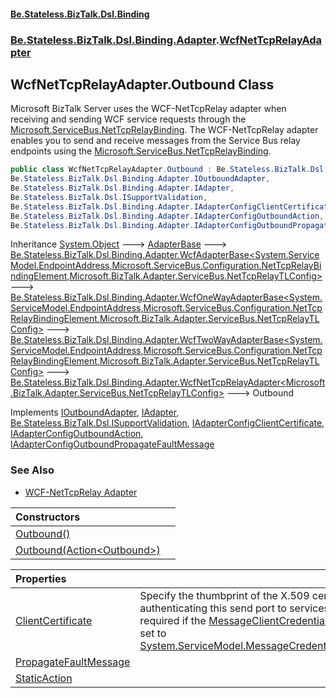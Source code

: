 #### [Be.Stateless.BizTalk.Dsl.Binding](README.md 'README')
### [Be.Stateless.BizTalk.Dsl.Binding.Adapter](Be.Stateless.BizTalk.Dsl.Binding.Adapter.md 'Be.Stateless.BizTalk.Dsl.Binding.Adapter').[WcfNetTcpRelayAdapter](WcfNetTcpRelayAdapter.md 'Be.Stateless.BizTalk.Dsl.Binding.Adapter.WcfNetTcpRelayAdapter')

## WcfNetTcpRelayAdapter.Outbound Class

Microsoft BizTalk Server uses the WCF-NetTcpRelay adapter when receiving and sending WCF service requests through the
[Microsoft.ServiceBus.NetTcpRelayBinding](https://docs.microsoft.com/en-us/dotnet/api/Microsoft.ServiceBus.NetTcpRelayBinding 'Microsoft.ServiceBus.NetTcpRelayBinding'). The WCF-NetTcpRelay adapter enables you to send and receive messages from the
Service Bus relay endpoints using the [Microsoft.ServiceBus.NetTcpRelayBinding](https://docs.microsoft.com/en-us/dotnet/api/Microsoft.ServiceBus.NetTcpRelayBinding 'Microsoft.ServiceBus.NetTcpRelayBinding').

```csharp
public class WcfNetTcpRelayAdapter.Outbound : Be.Stateless.BizTalk.Dsl.Binding.Adapter.WcfNetTcpRelayAdapter<Microsoft.BizTalk.Adapter.ServiceBus.NetTcpRelayTLConfig>,
Be.Stateless.BizTalk.Dsl.Binding.Adapter.IOutboundAdapter,
Be.Stateless.BizTalk.Dsl.Binding.Adapter.IAdapter,
Be.Stateless.BizTalk.Dsl.ISupportValidation,
Be.Stateless.BizTalk.Dsl.Binding.Adapter.IAdapterConfigClientCertificate,
Be.Stateless.BizTalk.Dsl.Binding.Adapter.IAdapterConfigOutboundAction,
Be.Stateless.BizTalk.Dsl.Binding.Adapter.IAdapterConfigOutboundPropagateFaultMessage
```

Inheritance [System.Object](https://docs.microsoft.com/en-us/dotnet/api/System.Object 'System.Object') &#129106; [AdapterBase](AdapterBase.md 'Be.Stateless.BizTalk.Dsl.Binding.Adapter.AdapterBase') &#129106; [Be.Stateless.BizTalk.Dsl.Binding.Adapter.WcfAdapterBase&lt;](WcfAdapterBase_TAddress,TBinding,TConfig_.md 'Be.Stateless.BizTalk.Dsl.Binding.Adapter.WcfAdapterBase<TAddress,TBinding,TConfig>')[System.ServiceModel.EndpointAddress](https://docs.microsoft.com/en-us/dotnet/api/System.ServiceModel.EndpointAddress 'System.ServiceModel.EndpointAddress')[,](WcfAdapterBase_TAddress,TBinding,TConfig_.md 'Be.Stateless.BizTalk.Dsl.Binding.Adapter.WcfAdapterBase<TAddress,TBinding,TConfig>')[Microsoft.ServiceBus.Configuration.NetTcpRelayBindingElement](https://docs.microsoft.com/en-us/dotnet/api/Microsoft.ServiceBus.Configuration.NetTcpRelayBindingElement 'Microsoft.ServiceBus.Configuration.NetTcpRelayBindingElement')[,](WcfAdapterBase_TAddress,TBinding,TConfig_.md 'Be.Stateless.BizTalk.Dsl.Binding.Adapter.WcfAdapterBase<TAddress,TBinding,TConfig>')[Microsoft.BizTalk.Adapter.ServiceBus.NetTcpRelayTLConfig](https://docs.microsoft.com/en-us/dotnet/api/Microsoft.BizTalk.Adapter.ServiceBus.NetTcpRelayTLConfig 'Microsoft.BizTalk.Adapter.ServiceBus.NetTcpRelayTLConfig')[&gt;](WcfAdapterBase_TAddress,TBinding,TConfig_.md 'Be.Stateless.BizTalk.Dsl.Binding.Adapter.WcfAdapterBase<TAddress,TBinding,TConfig>') &#129106; [Be.Stateless.BizTalk.Dsl.Binding.Adapter.WcfOneWayAdapterBase&lt;](WcfOneWayAdapterBase_TAddress,TBinding,TConfig_.md 'Be.Stateless.BizTalk.Dsl.Binding.Adapter.WcfOneWayAdapterBase<TAddress,TBinding,TConfig>')[System.ServiceModel.EndpointAddress](https://docs.microsoft.com/en-us/dotnet/api/System.ServiceModel.EndpointAddress 'System.ServiceModel.EndpointAddress')[,](WcfOneWayAdapterBase_TAddress,TBinding,TConfig_.md 'Be.Stateless.BizTalk.Dsl.Binding.Adapter.WcfOneWayAdapterBase<TAddress,TBinding,TConfig>')[Microsoft.ServiceBus.Configuration.NetTcpRelayBindingElement](https://docs.microsoft.com/en-us/dotnet/api/Microsoft.ServiceBus.Configuration.NetTcpRelayBindingElement 'Microsoft.ServiceBus.Configuration.NetTcpRelayBindingElement')[,](WcfOneWayAdapterBase_TAddress,TBinding,TConfig_.md 'Be.Stateless.BizTalk.Dsl.Binding.Adapter.WcfOneWayAdapterBase<TAddress,TBinding,TConfig>')[Microsoft.BizTalk.Adapter.ServiceBus.NetTcpRelayTLConfig](https://docs.microsoft.com/en-us/dotnet/api/Microsoft.BizTalk.Adapter.ServiceBus.NetTcpRelayTLConfig 'Microsoft.BizTalk.Adapter.ServiceBus.NetTcpRelayTLConfig')[&gt;](WcfOneWayAdapterBase_TAddress,TBinding,TConfig_.md 'Be.Stateless.BizTalk.Dsl.Binding.Adapter.WcfOneWayAdapterBase<TAddress,TBinding,TConfig>') &#129106; [Be.Stateless.BizTalk.Dsl.Binding.Adapter.WcfTwoWayAdapterBase&lt;](WcfTwoWayAdapterBase_TAddress,TBinding,TConfig_.md 'Be.Stateless.BizTalk.Dsl.Binding.Adapter.WcfTwoWayAdapterBase<TAddress,TBinding,TConfig>')[System.ServiceModel.EndpointAddress](https://docs.microsoft.com/en-us/dotnet/api/System.ServiceModel.EndpointAddress 'System.ServiceModel.EndpointAddress')[,](WcfTwoWayAdapterBase_TAddress,TBinding,TConfig_.md 'Be.Stateless.BizTalk.Dsl.Binding.Adapter.WcfTwoWayAdapterBase<TAddress,TBinding,TConfig>')[Microsoft.ServiceBus.Configuration.NetTcpRelayBindingElement](https://docs.microsoft.com/en-us/dotnet/api/Microsoft.ServiceBus.Configuration.NetTcpRelayBindingElement 'Microsoft.ServiceBus.Configuration.NetTcpRelayBindingElement')[,](WcfTwoWayAdapterBase_TAddress,TBinding,TConfig_.md 'Be.Stateless.BizTalk.Dsl.Binding.Adapter.WcfTwoWayAdapterBase<TAddress,TBinding,TConfig>')[Microsoft.BizTalk.Adapter.ServiceBus.NetTcpRelayTLConfig](https://docs.microsoft.com/en-us/dotnet/api/Microsoft.BizTalk.Adapter.ServiceBus.NetTcpRelayTLConfig 'Microsoft.BizTalk.Adapter.ServiceBus.NetTcpRelayTLConfig')[&gt;](WcfTwoWayAdapterBase_TAddress,TBinding,TConfig_.md 'Be.Stateless.BizTalk.Dsl.Binding.Adapter.WcfTwoWayAdapterBase<TAddress,TBinding,TConfig>') &#129106; [Be.Stateless.BizTalk.Dsl.Binding.Adapter.WcfNetTcpRelayAdapter&lt;](WcfNetTcpRelayAdapter_TConfig_.md 'Be.Stateless.BizTalk.Dsl.Binding.Adapter.WcfNetTcpRelayAdapter<TConfig>')[Microsoft.BizTalk.Adapter.ServiceBus.NetTcpRelayTLConfig](https://docs.microsoft.com/en-us/dotnet/api/Microsoft.BizTalk.Adapter.ServiceBus.NetTcpRelayTLConfig 'Microsoft.BizTalk.Adapter.ServiceBus.NetTcpRelayTLConfig')[&gt;](WcfNetTcpRelayAdapter_TConfig_.md 'Be.Stateless.BizTalk.Dsl.Binding.Adapter.WcfNetTcpRelayAdapter<TConfig>') &#129106; Outbound

Implements [IOutboundAdapter](IOutboundAdapter.md 'Be.Stateless.BizTalk.Dsl.Binding.Adapter.IOutboundAdapter'), [IAdapter](IAdapter.md 'Be.Stateless.BizTalk.Dsl.Binding.Adapter.IAdapter'), [Be.Stateless.BizTalk.Dsl.ISupportValidation](https://docs.microsoft.com/en-us/dotnet/api/Be.Stateless.BizTalk.Dsl.ISupportValidation 'Be.Stateless.BizTalk.Dsl.ISupportValidation'), [IAdapterConfigClientCertificate](IAdapterConfigClientCertificate.md 'Be.Stateless.BizTalk.Dsl.Binding.Adapter.IAdapterConfigClientCertificate'), [IAdapterConfigOutboundAction](IAdapterConfigOutboundAction.md 'Be.Stateless.BizTalk.Dsl.Binding.Adapter.IAdapterConfigOutboundAction'), [IAdapterConfigOutboundPropagateFaultMessage](IAdapterConfigOutboundPropagateFaultMessage.md 'Be.Stateless.BizTalk.Dsl.Binding.Adapter.IAdapterConfigOutboundPropagateFaultMessage')

### See Also
- [WCF-NetTcpRelay Adapter](https://docs.microsoft.com/en-us/biztalk/core/wcf-nettcprelay-adapter 'https://docs.microsoft.com/en-us/biztalk/core/wcf-nettcprelay-adapter')

| Constructors | |
| :--- | :--- |
| [Outbound()](WcfNetTcpRelayAdapter.Outbound.Outbound().md 'Be.Stateless.BizTalk.Dsl.Binding.Adapter.WcfNetTcpRelayAdapter.Outbound.Outbound()') | |
| [Outbound(Action&lt;Outbound&gt;)](WcfNetTcpRelayAdapter.Outbound.Outbound(Action_Outbound_).md 'Be.Stateless.BizTalk.Dsl.Binding.Adapter.WcfNetTcpRelayAdapter.Outbound.Outbound(System.Action<Be.Stateless.BizTalk.Dsl.Binding.Adapter.WcfNetTcpRelayAdapter.Outbound>)') | |

| Properties | |
| :--- | :--- |
| [ClientCertificate](WcfNetTcpRelayAdapter.Outbound.ClientCertificate.md 'Be.Stateless.BizTalk.Dsl.Binding.Adapter.WcfNetTcpRelayAdapter.Outbound.ClientCertificate') | Specify the thumbprint of the X.509 certificate for authenticating this send port to services. This property is required if the [MessageClientCredentialType](WcfNetTcpRelayAdapter_TConfig_.MessageClientCredentialType.md 'Be.Stateless.BizTalk.Dsl.Binding.Adapter.WcfNetTcpRelayAdapter<TConfig>.MessageClientCredentialType') property is set to [System.ServiceModel.MessageCredentialType.Certificate](https://docs.microsoft.com/en-us/dotnet/api/System.ServiceModel.MessageCredentialType.Certificate 'System.ServiceModel.MessageCredentialType.Certificate'). |
| [PropagateFaultMessage](WcfNetTcpRelayAdapter.Outbound.PropagateFaultMessage.md 'Be.Stateless.BizTalk.Dsl.Binding.Adapter.WcfNetTcpRelayAdapter.Outbound.PropagateFaultMessage') | |
| [StaticAction](WcfNetTcpRelayAdapter.Outbound.StaticAction.md 'Be.Stateless.BizTalk.Dsl.Binding.Adapter.WcfNetTcpRelayAdapter.Outbound.StaticAction') | |
